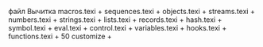 файл			Вычитка
macros.texi +
sequences.texi +
objects.texi + 
streams.texi +
numbers.texi +
strings.texi +
lists.texi +
records.texi +
hash.texi +
symbol.texi +
eval.texi +
control.texi +
variables.texi +
hooks.texi +
functions.texi +         50
customize +